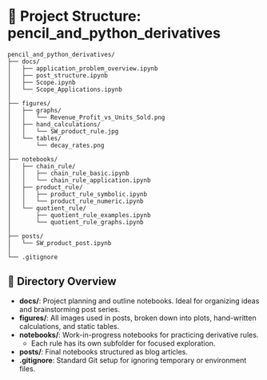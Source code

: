 
# 📁 Project Structure: pencil_and_python_derivatives

```
pencil_and_python_derivatives/
├── docs/                          
│   ├── application_problem_overview.ipynb
│   ├── post_structure.ipynb
│   ├── Scope.ipynb
│   └── Scope_Applications.ipynb
│
├── figures/                       
│   ├── graphs/                    
│   │   └── Revenue_Profit_vs_Units_Sold.png
│   ├── hand_calculations/        
│   │   └── SW_product_rule.jpg
│   └── tables/                   
│       └── decay_rates.png
│
├── notebooks/                    
│   ├── chain_rule/
│   │   ├── chain_rule_basic.ipynb
│   │   └── chain_rule_application.ipynb
│   ├── product_rule/
│   │   ├── product_rule_symbolic.ipynb
│   │   └── product_rule_numeric.ipynb
│   └── quotient_rule/
│       ├── quotient_rule_examples.ipynb
│       └── quotient_rule_graphs.ipynb
│
├── posts/                        
│   └── SW_product_post.ipynb
│
└── .gitignore                    
```

## 🧭 Directory Overview

- **docs/**: Project planning and outline notebooks. Ideal for organizing ideas and brainstorming post series.
- **figures/**: All images used in posts, broken down into plots, hand-written calculations, and static tables.
- **notebooks/**: Work-in-progress notebooks for practicing derivative rules.
    - Each rule has its own subfolder for focused exploration.
- **posts/**: Final notebooks structured as blog articles.
- **.gitignore**: Standard Git setup for ignoring temporary or environment files.

